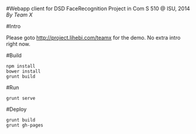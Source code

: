 #Webapp client for DSD FaceRecognition Project in Com S 510 @ ISU, 2014
*By Team X*

#Intro

Please goto http://project.lihebi.com/teamx for the demo.
No extra intro right now.

#Build

```
npm install
bower install
grunt build
```

#Run
```
grunt serve
```

#Deploy
```
grunt build
grunt gh-pages
```
